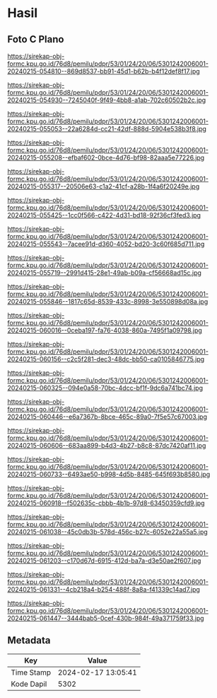 # Hasil

## Foto C Plano

https://sirekap-obj-formc.kpu.go.id/76d8/pemilu/pdpr/53/01/24/20/06/5301242006001-20240215-054810--869d8537-bb91-45d1-b62b-b4f12def8f17.jpg

https://sirekap-obj-formc.kpu.go.id/76d8/pemilu/pdpr/53/01/24/20/06/5301242006001-20240215-054930--7245040f-9f49-4bb8-a1ab-702c60502b2c.jpg

https://sirekap-obj-formc.kpu.go.id/76d8/pemilu/pdpr/53/01/24/20/06/5301242006001-20240215-055053--22a6284d-cc21-42df-888d-5904e538b3f8.jpg

https://sirekap-obj-formc.kpu.go.id/76d8/pemilu/pdpr/53/01/24/20/06/5301242006001-20240215-055208--efbaf602-0bce-4d76-bf98-82aaa5e77226.jpg

https://sirekap-obj-formc.kpu.go.id/76d8/pemilu/pdpr/53/01/24/20/06/5301242006001-20240215-055317--20506e63-c1a2-41cf-a28b-1f4a6f20249e.jpg

https://sirekap-obj-formc.kpu.go.id/76d8/pemilu/pdpr/53/01/24/20/06/5301242006001-20240215-055425--1cc0f566-c422-4d31-bd18-92f36cf3fed3.jpg

https://sirekap-obj-formc.kpu.go.id/76d8/pemilu/pdpr/53/01/24/20/06/5301242006001-20240215-055543--7acee91d-d360-4052-bd20-3c60f685d711.jpg

https://sirekap-obj-formc.kpu.go.id/76d8/pemilu/pdpr/53/01/24/20/06/5301242006001-20240215-055719--2991d415-28e1-49ab-b09a-cf56668ad15c.jpg

https://sirekap-obj-formc.kpu.go.id/76d8/pemilu/pdpr/53/01/24/20/06/5301242006001-20240215-055846--1817c65d-8539-433c-8998-3e550898d08a.jpg

https://sirekap-obj-formc.kpu.go.id/76d8/pemilu/pdpr/53/01/24/20/06/5301242006001-20240215-060016--0ceba197-fa76-4038-860a-7495f1a09798.jpg

https://sirekap-obj-formc.kpu.go.id/76d8/pemilu/pdpr/53/01/24/20/06/5301242006001-20240215-060156--c2c5f281-dec3-48dc-bb50-ca0105846775.jpg

https://sirekap-obj-formc.kpu.go.id/76d8/pemilu/pdpr/53/01/24/20/06/5301242006001-20240215-060325--094e0a58-70bc-4dcc-bf1f-9dc6a741bc74.jpg

https://sirekap-obj-formc.kpu.go.id/76d8/pemilu/pdpr/53/01/24/20/06/5301242006001-20240215-060446--e6a7367b-8bce-465c-89a0-7f5e57c67003.jpg

https://sirekap-obj-formc.kpu.go.id/76d8/pemilu/pdpr/53/01/24/20/06/5301242006001-20240215-060606--683aa899-b4d3-4b27-b8c8-87dc7420af11.jpg

https://sirekap-obj-formc.kpu.go.id/76d8/pemilu/pdpr/53/01/24/20/06/5301242006001-20240215-060733--6493ae50-b998-4d5b-8485-645f693b8580.jpg

https://sirekap-obj-formc.kpu.go.id/76d8/pemilu/pdpr/53/01/24/20/06/5301242006001-20240215-060918--f502635c-cbbb-4b1b-97d8-63450359cfd9.jpg

https://sirekap-obj-formc.kpu.go.id/76d8/pemilu/pdpr/53/01/24/20/06/5301242006001-20240215-061038--45c0db3b-578d-456c-b27c-6052e22a55a5.jpg

https://sirekap-obj-formc.kpu.go.id/76d8/pemilu/pdpr/53/01/24/20/06/5301242006001-20240215-061203--c170d67d-6915-412d-ba7a-d3e50ae2f607.jpg

https://sirekap-obj-formc.kpu.go.id/76d8/pemilu/pdpr/53/01/24/20/06/5301242006001-20240215-061331--4cb218a4-b254-488f-8a8a-f41339c14ad7.jpg

https://sirekap-obj-formc.kpu.go.id/76d8/pemilu/pdpr/53/01/24/20/06/5301242006001-20240215-061447--3444bab5-0cef-430b-984f-49a371759f33.jpg


## Metadata

| Key        | Value               |
| ---------- | ------------------- |
| Time Stamp | 2024-02-17 13:05:41 |
| Kode Dapil | 5302                |



